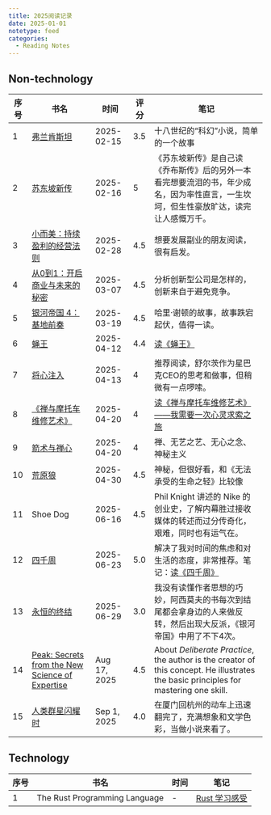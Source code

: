 ```yaml
---
title: 2025阅读记录
date: 2025-01-01
notetype: feed
categories:
  - Reading Notes
---
```


## Non-technology

| 序号 | 书名 | 时间 | 评分 | 笔记 |
| ---- | ---- | ---- | ---- | ---- |
| 1 | [弗兰肯斯坦](https://book.douban.com/subject/26921825/) | 2025-02-15 | 3.5 | 十八世纪的“科幻”小说，简单的一个故事 |
| 2 | [苏东坡新传](https://book.douban.com/subject/34996404/) | 2025-02-16 | 5 | 《苏东坡新传》是自己读《乔布斯传》后的另外一本看完想要流泪的书，年少成名，因为率性直言，一生坎坷，但生性豪放旷达，读完让人感慨万千。 |
| 3 | [小而美：持续盈利的经营法则](https://book.douban.com/subject/36280425/) | 2025-02-28 | 4.5 | 想要发展副业的朋友阅读，很有启发。 |
| 4 | [从0到1：开启商业与未来的秘密](https://book.douban.com/subject/26297606/) | 2025-03-07 | 4.5 | 分析创新型公司是怎样的，创新来自于避免竞争。 |
| 5 | [银河帝国 4：基地前奏](https://book.douban.com/subject/26389893/) | 2025-03-19 | 4.5 | 哈里·谢顿的故事，故事跌宕起伏，值得一读。 |
| 6 | [蝇王](https://book.douban.com/subject/1872158/) | 2025-04-12 | 4.4 | [读《蝇王》](20250412_read_yingwang.md) |
| 7 | [将心注入](https://book.douban.com/subject/1499783/) | 2025-04-13 | 4 | 推荐阅读，舒尔茨作为星巴克CEO的思考和做事，但稍微有一点啰嗦。 |
| 8 | [《禅与摩托车维修艺术》](https://book.douban.com/subject/6811366/) | 2025-04-20 | 4 | [读《禅与摩托车维修艺术》——我需要一次心灵求索之旅](20250420_read_chanyumotuocheweixiuyishu) |
| 9 | [箭术与禅心](https://book.douban.com/subject/35493034/) | 2025-04-20 | 4 | 禅、无艺之艺、无心之念、神秘主义 |
| 10 | [荒原狼](https://book.douban.com/subject/4908883/) | 2025-04-30 | 4.5 | 神秘，但很好看，和《无法承受的生命之轻》比较像 |
| 11 | Shoe Dog | 2025-06-16 | 4.5 | Phil Knight 讲述的 Nike 的创业史，了解内幕胜过接收媒体的转述而过分传奇化，艰难，同时也有运气在。 |
| 12 | [四千周](https://book.douban.com/subject/36093214/) | 2025-06-23 | 5.0 | 解决了我对时间的焦虑和对生活的态度，非常推荐。笔记：[读《四千周》](20250627_read_four_thousand_weeks) |
| 13 | [永恒的终结](https://book.douban.com/subject/25829693/) | 2025-06-29 | 3.0 | 我没有读懂作者思想的巧妙，阿西莫夫的书每次到结尾都会拿身边的人来做反转，然后出现大反派，《银河帝国》中用了不下4次。 |
| 14 | [Peak: Secrets from the New Science of Expertise](https://www.goodreads.com/book/show/26312997-peak?ac=1&from_search=true&qid=DIVDtDUSvD&rank=3) | Aug 17, 2025 | 4.5 | About *Deliberate Practice*, the author is the creator of this concept. He illustrates the basic principles for mastering one skill. |
| 15 | [人类群星闪耀时](https://book.douban.com/subject/33385476/) | Sep 1, 2025 | 4.0 | 在厦门回杭州的动车上迅速翻完了，充满想象和文学色彩，当做小说来看了。 |

## Technology

| 序号 | 书名 | 时间 | 笔记 |
| ---- | ---- | ---- | ---- |
| 1 | The Rust Programming Language | - | [Rust 学习感受](/posts/technology/20250119_learn_rust/) |